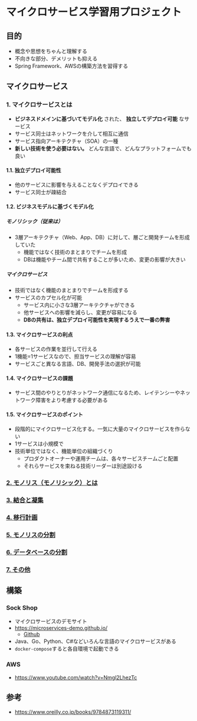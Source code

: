 # マイクロサービス学習用プロジェクト

## 目的

* 概念や思想をちゃんと理解する
* 不向きな部分、デメリットも抑える
* Spring Framework、AWSの構築方法を習得する

## マイクロサービス

### 1. マイクロサービスとは

* **ビジネスドメインに基づいてモデル化** された、 **独立してデプロイ可能** なサービス
* サービス同士はネットワークを介して相互に通信
* サービス指向アーキテクチャ（SOA）の一種
* **新しい技術を使う必要はない。** どんな言語で、どんなプラットフォームでも良い

#### 1.1. 独立デプロイ可能性

* 他のサービスに影響を与えることなくデプロイできる
* サービス同士が疎結合

#### 1.2. ビジネスモデルに基づくモデル化

##### モノリシック（従来は）

* 3層アーキテクチャ（Web、App、DB）に対して、層ごと開発チームを形成していた
    * 機能ではなく技術のまとまりでチームを形成
    * DBは機能やチーム間で共有することが多いため、変更の影響が大きい

##### マイクロサービス

* 技術ではなく機能のまとまりでチームを形成する
* サービスのカプセル化が可能
    * サービス内に小さな3層アーキテクチャができる   
    * 他サービスへの影響を減らし、変更が容易になる
    * **DBの共有は、独立デプロイ可能性を実現するうえで一番の弊害**

#### 1.3. マイクロサービスの利点

* 各サービスの作業を並行して行える
* 1機能=1サービスなので、担当サービスの理解が容易
* サービスごと異なる言語、DB、開発手法の選択が可能

#### 1.4. マイクロサービスの課題

* サービス間のやりとりがネットワーク通信になるため、レイテンシーやネットワーク障害をより考慮する必要がある

#### 1.5. マイクロサービスのポイント

* 段階的にマイクロサービス化する。一気に大量のマイクロサービスを作らない
* 1サービスは小規模で
* 技術単位ではなく、機能単位の組織づくり
    * プロダクトオーナーや運用チームは、各々サービスチームごと配置
    * それらサービスを束ねる技術リーダーは別途設ける

### [2. モノリス（モノリシック）とは](doc/2.monolithic.md)

### [3. 結合と凝集](doc/3.coupling_cohesion.md)

### [4. 移行計画](doc/4.migration_plan.md)

### [5. モノリスの分割](doc/5.monolithic_division.md)

### [6. データベースの分割](doc/6.database_division.md)

### [7. その他](doc/7.others.md)

## 構築

### Sock Shop

* マイクロサービスのデモサイト
* https://microservices-demo.github.io/
    * [Github](https://github.com/microservices-demo)
* Java、Go、Python、C#などいろんな言語のマイクロサービスがある
* `docker-compose`すると各自環境で起動できる

### AWS

* https://www.youtube.com/watch?v=Nmgl2LhezTc

## 参考

* https://www.oreilly.co.jp/books/9784873119311/
